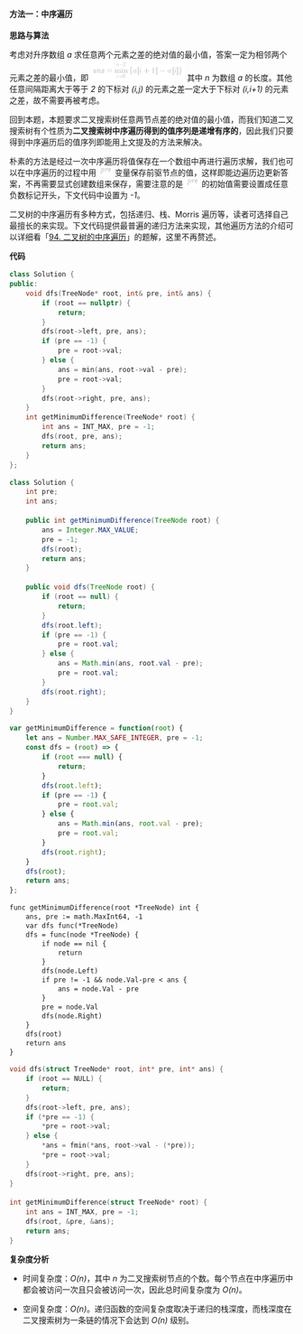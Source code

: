 #### 方法一：中序遍历

**思路与算法**

考虑对升序数组 *a* 求任意两个元素之差的绝对值的最小值，答案一定为相邻两个元素之差的最小值，即
![\textit{ans}=\min_{i=0}^{n-2}\left\{a\[i+1\]-a\[i\]\right\} ](./p___textit{ans}=min_{i=0}^{n-2}left{a_i+1_-a_i_right}__.png) 
其中 *n* 为数组 *a* 的长度。其他任意间隔距离大于等于 *2* 的下标对 *(i,j)* 的元素之差一定大于下标对 *(i,i+1)* 的元素之差，故不需要再被考虑。

回到本题，本题要求二叉搜索树任意两节点差的绝对值的最小值，而我们知道二叉搜索树有个性质为**二叉搜索树中序遍历得到的值序列是递增有序的**，因此我们只要得到中序遍历后的值序列即能用上文提及的方法来解决。

朴素的方法是经过一次中序遍历将值保存在一个数组中再进行遍历求解，我们也可以在中序遍历的过程中用 ![\textit{pre} ](./p__textit{pre}_.png)  变量保存前驱节点的值，这样即能边遍历边更新答案，不再需要显式创建数组来保存，需要注意的是 ![\textit{pre} ](./p__textit{pre}_.png)  的初始值需要设置成任意负数标记开头，下文代码中设置为 *-1*。

二叉树的中序遍历有多种方式，包括递归、栈、Morris 遍历等，读者可选择自己最擅长的来实现。下文代码提供最普遍的递归方法来实现，其他遍历方法的介绍可以详细看「[94. 二叉树的中序遍历](https://leetcode-cn.com/problems/binary-tree-inorder-traversal/solution/er-cha-shu-de-zhong-xu-bian-li-by-leetcode-solutio/)」的题解，这里不再赘述。

**代码**

```C++ [sol1-C++]
class Solution {
public:
    void dfs(TreeNode* root, int& pre, int& ans) {
        if (root == nullptr) {
            return;
        }
        dfs(root->left, pre, ans);
        if (pre == -1) {
            pre = root->val;
        } else {
            ans = min(ans, root->val - pre);
            pre = root->val;
        }
        dfs(root->right, pre, ans);
    }
    int getMinimumDifference(TreeNode* root) {
        int ans = INT_MAX, pre = -1;
        dfs(root, pre, ans);
        return ans;
    }
};
```

```Java [sol1-Java]
class Solution {
    int pre;
    int ans;

    public int getMinimumDifference(TreeNode root) {
        ans = Integer.MAX_VALUE;
        pre = -1;
        dfs(root);
        return ans;
    }

    public void dfs(TreeNode root) {
        if (root == null) {
            return;
        }
        dfs(root.left);
        if (pre == -1) {
            pre = root.val;
        } else {
            ans = Math.min(ans, root.val - pre);
            pre = root.val;
        }
        dfs(root.right);
    }
}
```

```JavaScript [sol1-JavaScript]
var getMinimumDifference = function(root) {
    let ans = Number.MAX_SAFE_INTEGER, pre = -1;
    const dfs = (root) => {
        if (root === null) {
            return;
        }
        dfs(root.left);
        if (pre == -1) {
            pre = root.val;
        } else {
            ans = Math.min(ans, root.val - pre);
            pre = root.val;
        }
        dfs(root.right);
    }
    dfs(root);
    return ans;
};
```

```Golang [sol1-Golang]
func getMinimumDifference(root *TreeNode) int {
    ans, pre := math.MaxInt64, -1
    var dfs func(*TreeNode)
    dfs = func(node *TreeNode) {
        if node == nil {
            return
        }
        dfs(node.Left)
        if pre != -1 && node.Val-pre < ans {
            ans = node.Val - pre
        }
        pre = node.Val
        dfs(node.Right)
    }
    dfs(root)
    return ans
}
```

```C [sol1-C]
void dfs(struct TreeNode* root, int* pre, int* ans) {
    if (root == NULL) {
        return;
    }
    dfs(root->left, pre, ans);
    if (*pre == -1) {
        *pre = root->val;
    } else {
        *ans = fmin(*ans, root->val - (*pre));
        *pre = root->val;
    }
    dfs(root->right, pre, ans);
}

int getMinimumDifference(struct TreeNode* root) {
    int ans = INT_MAX, pre = -1;
    dfs(root, &pre, &ans);
    return ans;
}
```

**复杂度分析**

- 时间复杂度：*O(n)*，其中 *n* 为二叉搜索树节点的个数。每个节点在中序遍历中都会被访问一次且只会被访问一次，因此总时间复杂度为 *O(n)*。

- 空间复杂度：*O(n)*。递归函数的空间复杂度取决于递归的栈深度，而栈深度在二叉搜索树为一条链的情况下会达到 *O(n)* 级别。